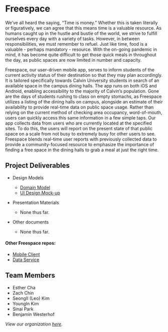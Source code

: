 # Freespace

We’ve all heard the saying, “Time is money.” Whether this is taken literally or figuratively, we can agree that this means time is a valuable resource. As humans caught up in the hustle and bustle of the world, we strive to fulfill ourselves every day with a variety of tasks. However, in between responsibilities, we must remember to refuel. Just like time, food is a valuable - perhaps mandatory - resource. With the on-going pandemic in mind, it has become quite difficult to get those quick meals in throughout the day, as public spaces are now limited in number and capacity. 

Freespace, our user-driven mobile app, serves to inform students of the current activity status of their destination so that they may plan accordingly. It is tailored specifically towards Calvin University students in search of an available space in the campus dining halls. The app runs on both iOS and Android, enabling accessibility to the majority of Calvin’s population. Gone are the days of students rushing to class on empty stomachs, as Freespace utilizes a listing of the dining halls on campus, alongside an estimate of their availability to provide real-time data on public space usage. Rather than relying on the current method of checking area occupancy, word-of-mouth, users can quickly access this same information in a few simple taps. Our app collects data from users who are currently located at the specified sites. To do this, the users will report on the present state of that public space on a scale from not busy to extremely busy for other users to see. Freespace blends real-time user reports with previously collected data to provide a community-focused resource to emphasize the importance of finding a free space in the dining halls to grab a meal at just the right time. 



## Project Deliverables

- Design Models
  - [Domain Model](https://github.com/calvin-cs262-fall2020-Freespace/Project/blob/master/images/domainModel.png)
  - [UI Design Mock-up](https://github.com/calvin-cs262-fall2020-Freespace/Project/blob/master/images/UI%20design.png)

- Presentation Materials
  - None thus far.

- Other documents
  - None thus far.

#### Other Freespace repos:
- [Mobile Client](https://github.com/calvin-cs262-fall2020-Freespace/Client)
- [Data Service](https://github.com/calvin-cs262-fall2020-Freespace/Service)


## Team Members
- Esther Cha
- Zach Chin
- SeongIl (Leo) Kim
- YoungIn Kim
- Sinai Park
- Benjamin Westerhof

*View our organization [here](https://github.com/calvin-cs262-fall2020-Freespace).*
